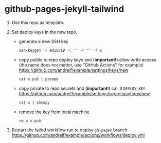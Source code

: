 # github-pages-jekyll-tailwind

1. Use this repo as template.

2. Set deploy keys in the new repo.

   - generate a new SSH key
     ```sh
     ssh-keygen -t ed25519 -C "" -P "" -f x
     ```
 
   - copy public to repo deploy keys and (**important!**) allow write access (the name does not matter, use "GitHub Actions" for example)
     https://github.com/andreif/example/settings/keys/new
     ```sh
     cat x.pub | pbcopy
     ```
 
   - copy private to repo secrets and (**important!**) call it `DEPLOY_KEY`
     https://github.com/andreif/example/settings/secrets/actions/new
     ```sh
     cat x | pbcopy
     ```
     
   - remove the key from local machine
     ```sh
     rm x x.pub
     ```

3. Restart the failed workflow run to deploy `gh-pages` branch 
   https://github.com/andreif/example/actions/workflows/deploy.yml
